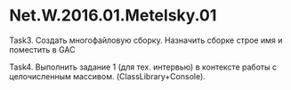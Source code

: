 # Net.W.2016.01.Metelsky.01

Task3. Cоздать многофайловую сборку. Назначить сборке строе имя и поместить в GAC

Task4. Выполнить задание 1 (для тех. интервью) в контексте работы с целочисленным массивом. (ClassLibrary+Console).
